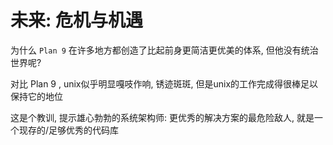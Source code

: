 未来: 危机与机遇
==============================

为什么 `Plan 9` 在许多地方都创造了比起前身更简洁更优美的体系, 但他没有统治世界呢?

对比 Plan 9 , unix似乎明显嘎吱作响, 锈迹斑斑, 但是unix的工作完成得很棒足以保持它的地位

这是个教训, 提示雄心勃勃的系统架构师: 更优秀的解决方案的最危险敌人, 就是一个现存的/足够优秀的代码库

